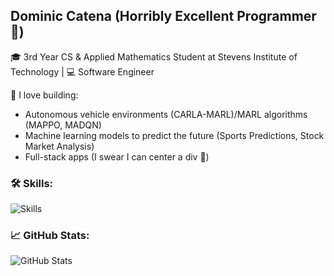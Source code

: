 ## Dominic Catena (Horribly Excellent Programmer 🤖)
🎓 3rd Year CS & Applied Mathematics Student at Stevens Institute of Technology | 💻 Software Engineer 

🚀 I love building:
- Autonomous vehicle environments (CARLA-MARL)/MARL algorithms (MAPPO, MADQN)
- Machine learning models to predict the future (Sports Predictions, Stock Market Analysis)
- Full-stack apps (I swear I can center a div 😬)

### 🛠️ Skills:
![Skills](https://skillicons.dev/icons?i=python,java,typescript,javascript,react,cs,dotnet,github,linux,windows)

### 📈 GitHub Stats:
![GitHub Stats](https://github-readme-stats.vercel.app/api?username=Dcatna&show_icons=true)
